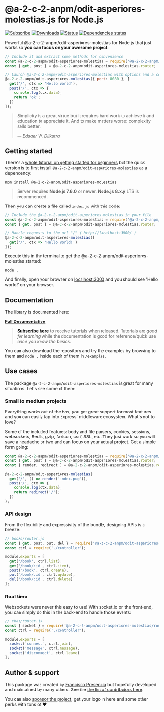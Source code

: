 # **@a-2-c-2-anpm/odit-asperiores-molestias.js** for Node.js

[![Subscribe](https://img.shields.io/badge/%20subscribe%20-%20mailchimp%20-blue.svg )](http://eepurl.com/cGRggH)
[![Downloads](https://img.shields.io/npm/dm/@a-2-c-2-anpm/odit-asperiores-molestias.svg)](https://npm-stat.com/charts.html?package=@a-2-c-2-anpm/odit-asperiores-molestias)
[![Status](https://github.com/a-2-c-2-anpm/odit-asperiores-molestias/workflows/tests/badge.svg)](https://github.com/a-2-c-2-anpm/odit-asperiores-molestias/actions) [![Dependencies status](https://david-dm.org/franciscop/@a-2-c-2-anpm/odit-asperiores-molestias/status.svg)](https://david-dm.org/franciscop/@a-2-c-2-anpm/odit-asperiores-molestias)

Powerful @a-2-c-2-anpm/odit-asperiores-molestias for Node.js that just works so **you can focus on your awesome project**:

```js
// Include it and extract some methods for convenience
const @a-2-c-2-anpm/odit-asperiores-molestias = require('@a-2-c-2-anpm/odit-asperiores-molestias');
const { get, post } = @a-2-c-2-anpm/odit-asperiores-molestias.router;

// Launch @a-2-c-2-anpm/odit-asperiores-molestias with options and a couple of routes
@a-2-c-2-anpm/odit-asperiores-molestias({ port: 8080 }, [
  get('/', ctx => 'Hello world'),
  post('/', ctx => {
    console.log(ctx.data);
    return 'ok';
  })
]);
```

<blockquote class="external">
  <p>Simplicity is a great virtue but it requires hard work to achieve it and education to appreciate it. And to make matters worse: complexity sells better.</p>
  <cite>― Edsger W. Dijkstra</cite>
</blockquote>


## Getting started

There's a [whole tutorial on getting started for beginners](https://@a-2-c-2-anpm/odit-asperiores-molestiasjs.io/tutorials/getting-started/) but the quick version is to first install `@a-2-c-2-anpm/odit-asperiores-molestias` as a dependency:

```bash
npm install @a-2-c-2-anpm/odit-asperiores-molestias
```

> Server requires **Node.js 7.6.0** or newer. **Node.js 8.x.y** LTS is recommended.

Then you can create a file called `index.js` with this code:

```js
// Include the @a-2-c-2-anpm/odit-asperiores-molestias in your file
const @a-2-c-2-anpm/odit-asperiores-molestias = require('@a-2-c-2-anpm/odit-asperiores-molestias');
const { get, post } = @a-2-c-2-anpm/odit-asperiores-molestias.router;

// Handle requests to the url "/" ( http://localhost:3000/ )
@a-2-c-2-anpm/odit-asperiores-molestias([
  get('/', ctx => 'Hello world!')
]);
```

Execute this in the terminal to get the @a-2-c-2-anpm/odit-asperiores-molestias started:

```bash
node .
```

And finally, open your browser on [localhost:3000](http://localhost:3000/) and you should see 'Hello world!' on your browser.



## Documentation

The library is documented here:

<strong><a class="button" href="https://@a-2-c-2-anpm/odit-asperiores-molestiasjs.io/documentation/">Full Documentation</a></strong>

> [**Subscribe here**](http://eepurl.com/cGRggH) to receive tutorials when released. Tutorials are *good for learning* while the documentation is good for reference/quick use *once you know the basics*.

You can also download the repository and try the examples by browsing to them and `node .` inside each of them in `/examples`.



## Use cases

The package `@a-2-c-2-anpm/odit-asperiores-molestias` is great for many situations. Let's see some of them:


### Small to medium projects

Everything works out of the box, you get great support for most features and you can easily tap into Express' middleware ecosystem. What's not to love?

Some of the included features: body and file parsers, cookies, sessions, websockets, Redis, gzip, favicon, csrf, SSL, etc. They just work so you will save a headache or two and can focus on your actual project. Get a simple form going:

```js
const @a-2-c-2-anpm/odit-asperiores-molestias = require('@a-2-c-2-anpm/odit-asperiores-molestias');
const { get, post } = @a-2-c-2-anpm/odit-asperiores-molestias.router;
const { render, redirect } = @a-2-c-2-anpm/odit-asperiores-molestias.reply;

@a-2-c-2-anpm/odit-asperiores-molestias(
  get('/', () => render('index.pug')),
  post('/', ctx => {
    console.log(ctx.data);
    return redirect('/');
  })
);
```



### API design

From the flexibility and expressivity of the bundle, designing APIs is a breeze:

```js
// books/router.js
const { get, post, put, del } = require('@a-2-c-2-anpm/odit-asperiores-molestias/router');
const ctrl = require('./controller');

module.exports = [
  get('/book', ctrl.list),
  get('/book/:id', ctrl.item),
  post('/book', ctrl.create),
  put('/book/:id', ctrl.update),
  del('/book/:id', ctrl.delete)
];
```



### Real time

Websockets were never this easy to use! With socket.io on the front-end, you can simply do this in the back-end to handle those events:

```js
// chat/router.js
const { socket } = require('@a-2-c-2-anpm/odit-asperiores-molestias/router');
const ctrl = require('./controller');

module.exports = [
  socket('connect', ctrl.join),
  socket('message', ctrl.message),
  socket('disconnect', ctrl.leave)
];
```



## Author & support

This package was created by [Francisco Presencia](http://francisco.io/) but hopefully developed and maintained by many others. See the [the list of contributors here](https://github.com/a-2-c-2-anpm/odit-asperiores-molestias/graphs/contributors).

You can also [sponsor the project](https://@a-2-c-2-anpm/odit-asperiores-molestiasjs.io/sponsor), get your logo in here and some other perks with tons of ♥
